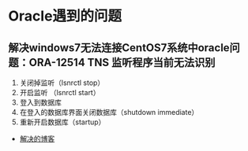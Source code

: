 # Oracle遇到的问题

##  解决windows7无法连接CentOS7系统中oracle问题：ORA-12514 TNS 监听程序当前无法识别

1. 关闭掉监听（lsnrctl stop）
2. 开启监听 （lsnrctl start）
3. 登入到数据库
4. 在登入的数据库界面关闭数据库（shutdown immediate）
5. 重新开启数据库（startup）

+ [解决的博客](https://www.cnblogs.com/nichoc/p/6417505.html )
